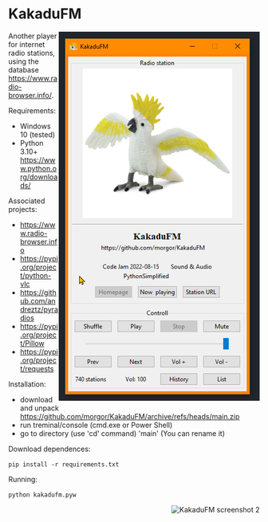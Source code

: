 # KakaduFM
<img align="right" src="https://github.com/Dobrowit/KakaduFM/blob/main/img/screenshot_1.png" alt="KakaduFM screenshot 1">

Another player for internet radio stations, using the database https://www.radio-browser.info/.

Requirements:
- Windows 10 (tested)
- Python 3.10+ https://www.python.org/downloads/

Associated projects:
- https://www.radio-browser.info
- https://pypi.org/project/python-vlc
- https://github.com/andreztz/pyradios
- https://pypi.org/project/Pillow
- https://pypi.org/project/requests

Installation:
- download and unpack https://github.com/morgor/KakaduFM/archive/refs/heads/main.zip
- run treminal/console (cmd.exe or Power Shell)
- go to directory (use 'cd' command) 'main' (You can rename it)

Download dependences:

    pip install -r requirements.txt

Running:

    python kakadufm.pyw

<img align="right" src="https://github.com/morgor/KakaduFM/raw/main/screenshot_2.png" alt="KakaduFM screenshot 2">
